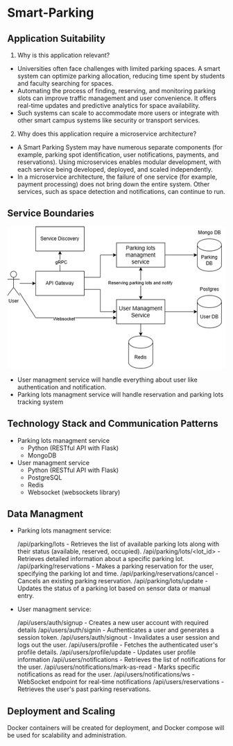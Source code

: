 # Smart-Parking
## Application Suitability
1. Why is this application relevant?
- Universities often face challenges with limited parking spaces. A smart system can optimize parking allocation, reducing time spent by students and faculty searching for spaces.
- Automating the process of finding, reserving, and monitoring parking slots can improve traffic management and user convenience. It offers real-time updates and predictive analytics for space availability.
- Such systems can scale to accommodate more users or integrate with other smart campus systems like security or transport services.
2. Why does this application require a microservice architecture?
- A Smart Parking System may have numerous separate components (for example, parking spot identification, user notifications, payments, and reservations). Using microservices enables modular development, with each service being developed, deployed, and scaled independently.
- In a microservice architecture, the failure of one service (for example, payment processing) does not bring down the entire system. Other services, such as space detection and notifications, can continue to run.
## Service Boundaries
![Architecture](./Check_PAD.png)
- User managment service will handle everything about user like authentication and notification.
- Parking lots managment service will handle reservation and parking lots tracking system
## Technology Stack and Communication Patterns
- Parking lots managment service
  - Python (RESTful API with Flask)
  - MongoDB
- User managment service
  - Python (RESTful API with Flask)
  - PostgreSQL
  - Redis
  - Websocket (websockets library)
## Data Managment
* Parking lots managment service:

    /api/parking/lots - Retrieves the list of available parking lots along with their status (available, reserved, occupied).
    /api/parking/lots/<lot_id> - Retrieves detailed information about a specific parking lot.
    /api/parking/reservations - Makes a parking reservation for the user, specifying the parking lot and time.
    /api/parking/reservations/cancel - Cancels an existing parking reservation.
    /api/parking/lots/update - Updates the status of a parking lot based on sensor data or manual entry.

* User managment service:
  
    /api/users/auth/signup - Creates a new user account with required details
    /api/users/auth/signin - Authenticates a user and generates a session token.
    /api/users/auth/signout - Invalidates a user session and logs out the user.
    /api/users/profile - Fetches the authenticated user's profile details.
    /api/users/profile/update - Updates user profile information
    /api/users/notifications - Retrieves the list of notifications for the user.
    /api/users/notifications/mark-as-read - Marks specific notifications as read for the user.
    /api/users/notifications/ws - WebSocket endpoint for real-time notifications
    /api/users/reservations - Retrieves the user's past parking reservations.

## Deployment and Scaling
Docker containers will be created for deployment, and Docker compose will be used for scalability and administration.
  
